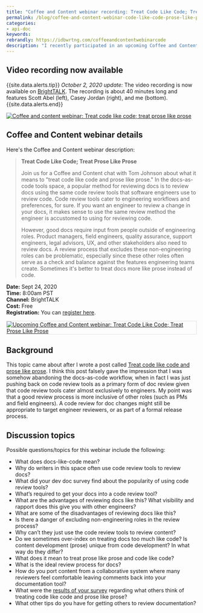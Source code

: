 ```yaml
---
title: "Coffee and Content webinar recording: Treat Code Like Code; Treat Prose Like Prose"
permalink: /blog/coffee-and-content-webinar-code-like-code-prose-like-prose/
categories:
- api-doc
keywords:
rebrandly: https://idbwrtng.com/coffeeandcontentwebinarcode
description: "I recently participated in an upcoming Coffee and Content webinar called <a href='https://www.brighttalk.com/webcast/9273/425657'>Treat Code Like Code; Treat Prose Like Prose</a> on September 24, 2020, with Scott Abel and Casey Jordan. A recording of the video is now available."
---
```


## Video recording now available

{{site.data.alerts.tip}} <i>October 2, 2020 update:</i> The video recording is now available on <a href='https://www.brighttalk.com/webcast/9273/425657'>BrightTALK</a>. The recording is about 40 minutes long and features Scott Abel (left), Casey Jordan (right), and me (bottom). {{site.data.alerts.end}}

<a href="https://www.brighttalk.com/webcast/9273/425657"><img src="https://s3.us-west-1.wasabisys.com/idbwmedia.com/images/brighttalkcodelikecodeprosewebinarscreenshot.png" alt="Coffee and content webinar: Treat code like code; treat prose like prose" /></a>

## Coffee and Content webinar details

Here's the Coffee and Content webinar description:

> **Treat Code Like Code; Treat Prose Like Prose**
>
> Join us for a Coffee and Content chat with Tom Johnson about what it means to "treat code like code and prose like prose." In the docs-as-code tools space, a popular method for reviewing docs is to review docs using the same code review tools that software engineers use to review code. Code review tools cater to engineering workflows and preferences, for sure. If you want an engineer to review a change in your docs, it makes sense to use the same review method the engineer is accustomed to using for reviewing code.
>
> However, good docs require input from people outside of engineering roles. Product managers, field engineers, quality assurance, support engineers, legal advisors, UX, and other stakeholders also need to review docs. A review process that excludes these non-engineering roles can be problematic, especially since these other roles often serve as a check and balance against the features engineering teams create. Sometimes it's better to treat docs more like prose instead of code.

**Date:** Sept 24, 2020 <br/>
**Time:** 8:00am PST <br/>
**Channel:** BrightTALK <br/>
**Cost:** Free <br/>
**Registration:** You can [register here](https://www.brighttalk.com/webcast/9273/425657).

<a href="https://www.brighttalk.com/webcast/9273/425657"><img style="border: 1px solid #dedede;" src="https://s3.us-west-1.wasabisys.com/idbwmedia.com/images/coffeewebinarscottpatrickcode.jpeg" alt="Upcoming Coffee and Content webinar: Treat Code Like Code; Treat Prose Like Prose" /></a>

## Background

This topic came about after I wrote a post called [Treat code like code and prose like prose](/blog/treat-code-like-code-and-prose-like-prose/). I think this post falsely gave the impression that I was somehow abandoning the docs-as-code workflow, when in fact I was just pushing back on code review tools as a primary form of doc review given that code review tools cater almost exclusively to engineers. My point was that a good review process is more inclusive of other roles (such as PMs and field engineers). A code review for doc changes might still be appropriate to target engineer reviewers, or as part of a formal release process.

## Discussion topics

Possible questions/topics for this webinar include the following:

* What does docs-like-code mean?
* Why do writers in this space often use code review tools to review docs?
* What did your dev doc survey find about the popularity of using code review tools?
* What’s required to get your docs into a code review tool?
* What are the advantages of reviewing docs like this? What visibility and rapport does this give you with other engineers?
* What are some of the disadvantages of reviewing docs like this?
* Is there a danger of excluding non-engineering roles in the review process?
* Why can’t they just use the code review tools to review content?
* Do we sometimes over-index on treating docs too much like code? Is content development (prose) unique from code development? In what way do they differ?
* What does it mean to treat prose like prose and code like code?
* What is the ideal review process for docs?
* How do you port content from a collaborative system where many reviewers feel comfortable leaving comments back into your documentation tool?
* What were the [results of your survey](/learnapidoc/docapis_trends.html#developer-documentation-trends-how-developer-documentation-trends-differ-from-general-technical-communication-trends) regarding what others think of treating code like code and prose like prose?
* What other tips do you have for getting others to review documentation?
